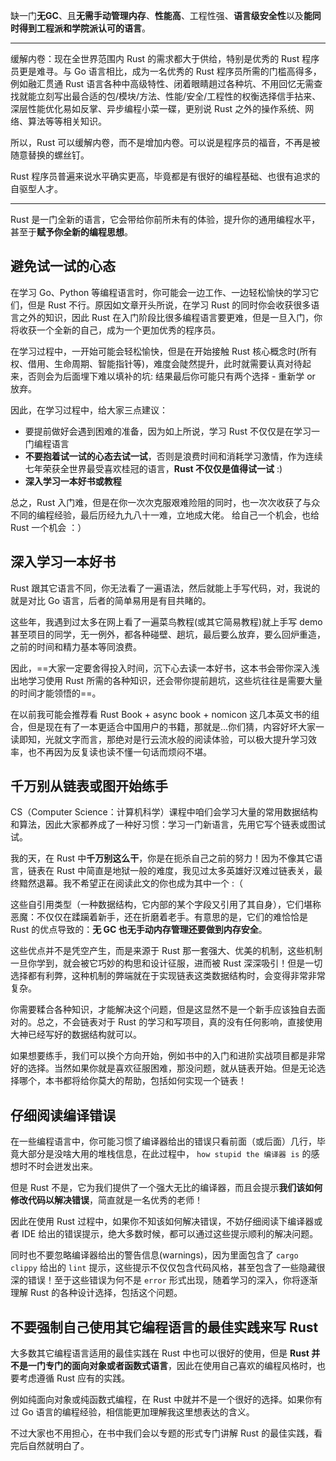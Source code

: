 缺一门**无GC**、且**无需手动管理内存**、**性能高**、工程性强、**语言级安全性**以及**能同时得到工程派和学院派认可的语言**。

---
缓解内卷：现在全世界范围内 Rust 的需求都大于供给，特别是优秀的 Rust 程序员更是难寻。与 Go 语言相比，成为一名优秀的 Rust 程序员所需的门槛高得多，例如融汇贯通 Rust 语言各种中高级特性、闭着眼睛趟过各种坑、不用回忆无需查找就能立刻写出最合适的包/模块/方法、性能/安全/工程性的权衡选择信手拈来、深层性能优化易如反掌、异步编程小菜一碟，更别说 Rust 之外的操作系统、网络、算法等等相关知识。

所以，Rust 可以缓解内卷，而不是增加内卷。可以说是程序员的福音，不再是被随意替换的螺丝钉。

Rust 程序员普遍来说水平确实更高，毕竟都是有很好的编程基础、也很有追求的自驱型人才。

---
Rust 是一门全新的语言，它会带给你前所未有的体验，提升你的通用编程水平，甚至于**赋予你全新的编程思想**。
## 避免试一试的心态
在学习 Go、Python 等编程语言时，你可能会一边工作、一边轻松愉快的学习它们，但是 Rust 不行。原因如文章开头所说，在学习 Rust 的同时你会收获很多语言之外的知识，因此 Rust 在入门阶段比很多编程语言要更难，但是一旦入门，你将收获一个全新的自己，成为一个更加优秀的程序员。

在学习过程中，一开始可能会轻松愉快，但是在开始接触 Rust 核心概念时(所有权、借用、生命周期、智能指针等)，难度会陡然提升，此时就需要认真对待起来，否则会为后面埋下难以填补的坑: 结果最后你可能只有两个选择 - 重新学 or 放弃。

因此，在学习过程中，给大家三点建议：
- 要提前做好会遇到困难的准备，因为如上所说，学习 Rust 不仅仅是在学习一门编程语言
- **不要抱着试一试的心态去试一试**，否则是浪费时间和消耗学习激情，作为连续七年荣获全世界最受喜欢桂冠的语言，**Rust 不仅仅是值得试一试** :)
- **深入学习一本好书或教程**

总之，Rust 入门难，但是在你一次次克服艰难险阻的同时，也一次次收获了与众不同的编程经验，最后历经九九八十一难，立地成大佬。 给自己一个机会，也给 Rust 一个机会 ：）
## 深入学习一本好书
Rust 跟其它语言不同，你无法看了一遍语法，然后就能上手写代码，对，我说的就是对比 Go 语言，后者的简单易用是有目共睹的。

这些年，我遇到过太多在网上看了一遍菜鸟教程(或其它简易教程)就上手写 demo 甚至项目的同学，无一例外，都各种碰壁、趟坑，最后要么放弃，要么回炉重造，之前的时间和精力基本等同浪费。

因此，==大家一定要舍得投入时间，沉下心去读一本好书，这本书会带你深入浅出地学习使用 Rust 所需的各种知识，还会带你提前趟坑，这些坑往往是需要大量的时间才能领悟的==。

在以前我可能会推荐看 Rust Book + async book + nomicon 这几本英文书的组合，但是现在有了一本更适合中国用户的书籍，那就是...你们猜，内容好坏大家一读即知，光就文字而言，那绝对是行云流水般的阅读体验，可以极大提升学习效率，也不再因为反复读也读不懂一句话而烦闷不堪。
## 千万别从链表或图开始练手

CS（Computer Science：计算机科学）课程中咱们会学习大量的常用数据结构和算法，因此大家都养成了一种好习惯：学习一门新语言，先用它写个链表或图试试。

我的天，在 Rust 中**千万别这么干**，你是在扼杀自己之前的努力！因为不像其它语言，链表在 Rust 中简直是地狱一般的难度，我见过太多英雄好汉难过链表关，最终黯然退幕。我不希望正在阅读此文的你也成为其中一个 :（

这些自引用类型（一种数据结构，它内部的某个字段又引用了其自身），它们堪称恶魔：不仅仅在蹂躏着新手，还在折磨着老手。有意思的是，它们的难恰恰是 Rust 的优点导致的：**无 GC 也无手动内存管理还要做到内存安全**。

这些优点并不是凭空产生，而是来源于 Rust 那一套强大、优美的机制，这些机制一旦你学到，就会被它巧妙的构思和设计征服，进而被 Rust 深深吸引！但是一切选择都有利弊，这种机制的弊端就在于实现链表这类数据结构时，会变得非常非常复杂。

你需要糅合各种知识，才能解决这个问题，但是这显然不是一个新手应该独自去面对的。总之，不会链表对于 Rust 的学习和写项目，真的没有任何影响，直接使用大神已经写好的数据结构就可以。

如果想要练手，我们可以换个方向开始，例如书中的入门和进阶实战项目都是非常好的选择。当然如果你就是喜欢征服困难，那没问题，就从链表开始。但是无论选择哪个，本书都将给你莫大的帮助，包括如何实现一个链表！
## 仔细阅读编译错误

在一些编程语言中，你可能习惯了编译器给出的错误只看前面（或后面）几行，毕竟大部分是没啥大用的堆栈信息，在此过程中， `how stupid the 编译器 is` 的感想时不时会迸发出来。

但是 Rust 不是，它为我们提供了一个强大无比的编译器，而且会提示**我们该如何修改代码以解决错误**，简直就是一名优秀的老师！

因此在使用 Rust 过程中，如果你不知该如何解决错误，不妨仔细阅读下编译器或者 IDE 给出的错误提示，绝大多数时候，都可以通过这些提示顺利的解决问题。

同时也不要忽略编译器给出的警告信息(warnings)，因为里面包含了 `cargo clippy` 给出的 `lint` 提示，这些提示不仅仅包含代码风格，甚至包含了一些隐藏很深的错误！至于这些错误为何不是 `error` 形式出现，随着学习的深入，你将逐渐理解 Rust 的各种设计选择，包括这个问题。
## 不要强制自己使用其它编程语言的最佳实践来写 Rust
大多数其它编程语言适用的最佳实践在 Rust 中也可以很好的使用，但是 **Rust 并不是一门专门的面向对象或者函数式语言**，因此在使用自己喜欢的编程风格时，也要考虑遵循 Rust 应有的实践。

例如纯面向对象或纯函数式编程，在 Rust 中就并不是一个很好的选择。如果你有过 Go 语言的编程经验，相信能更加理解我这里想表达的含义。

不过大家也不用担心，在书中我们会以专题的形式专门讲解 Rust 的最佳实践，看完后自然就明白了。

